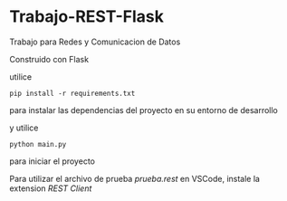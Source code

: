 # Trabajo-REST-Flask
Trabajo para Redes y Comunicacion de Datos

Construido con Flask

utilice
```
pip install -r requirements.txt
```
para instalar las dependencias del proyecto en su entorno de desarrollo

y utilice
```
python main.py
```
para iniciar el proyecto


Para utilizar el archivo de prueba *prueba.rest* en VSCode, instale la extension *REST Client*
